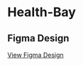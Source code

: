 # Health-Bay

## Figma Design
[View Figma Design](https://www.figma.com/design/zhOsSDt0jws8YKskt1YSwM/health-bay?node-id=0-1&m=dev&t=i9XNmtIMjgBZ5MZ5-1)

